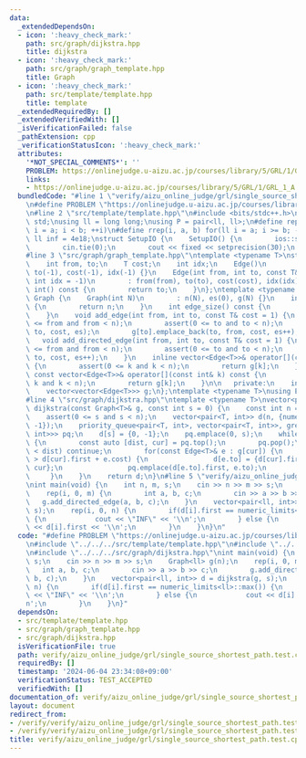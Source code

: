 ```yaml
---
data:
  _extendedDependsOn:
  - icon: ':heavy_check_mark:'
    path: src/graph/dijkstra.hpp
    title: dijkstra
  - icon: ':heavy_check_mark:'
    path: src/graph/graph_template.hpp
    title: Graph
  - icon: ':heavy_check_mark:'
    path: src/template/template.hpp
    title: template
  _extendedRequiredBy: []
  _extendedVerifiedWith: []
  _isVerificationFailed: false
  _pathExtension: cpp
  _verificationStatusIcon: ':heavy_check_mark:'
  attributes:
    '*NOT_SPECIAL_COMMENTS*': ''
    PROBLEM: https://onlinejudge.u-aizu.ac.jp/courses/library/5/GRL/1/GRL_1_A
    links:
    - https://onlinejudge.u-aizu.ac.jp/courses/library/5/GRL/1/GRL_1_A
  bundledCode: "#line 1 \"verify/aizu_online_judge/grl/single_source_shortest_path.test.cpp\"\
    \n#define PROBLEM \"https://onlinejudge.u-aizu.ac.jp/courses/library/5/GRL/1/GRL_1_A\"\
    \n#line 2 \"src/template/template.hpp\"\n#include <bits/stdc++.h>\nusing namespace\
    \ std;\nusing ll = long long;\nusing P = pair<ll, ll>;\n#define rep(i, a, b) for(ll\
    \ i = a; i < b; ++i)\n#define rrep(i, a, b) for(ll i = a; i >= b; --i)\nconstexpr\
    \ ll inf = 4e18;\nstruct SetupIO {\n    SetupIO() {\n        ios::sync_with_stdio(0);\n\
    \        cin.tie(0);\n        cout << fixed << setprecision(30);\n    }\n} setup_io;\n\
    #line 3 \"src/graph/graph_template.hpp\"\ntemplate <typename T>\nstruct Edge {\n\
    \    int from, to;\n    T cost;\n    int idx;\n    Edge()\n        : from(-1),\
    \ to(-1), cost(-1), idx(-1) {}\n    Edge(int from, int to, const T& cost = 1,\
    \ int idx = -1)\n        : from(from), to(to), cost(cost), idx(idx) {}\n    operator\
    \ int() const {\n        return to;\n    }\n};\ntemplate <typename T>\nstruct\
    \ Graph {\n    Graph(int N)\n        : n(N), es(0), g(N) {}\n    int size() const\
    \ {\n        return n;\n    }\n    int edge_size() const {\n        return es;\n\
    \    }\n    void add_edge(int from, int to, const T& cost = 1) {\n        assert(0\
    \ <= from and from < n);\n        assert(0 <= to and to < n);\n        g[from].emplace_back(from,\
    \ to, cost, es);\n        g[to].emplace_back(to, from, cost, es++);\n    }\n \
    \   void add_directed_edge(int from, int to, const T& cost = 1) {\n        assert(0\
    \ <= from and from < n);\n        assert(0 <= to and to < n);\n        g[from].emplace_back(from,\
    \ to, cost, es++);\n    }\n    inline vector<Edge<T>>& operator[](const int& k)\
    \ {\n        assert(0 <= k and k < n);\n        return g[k];\n    }\n    inline\
    \ const vector<Edge<T>>& operator[](const int& k) const {\n        assert(0 <=\
    \ k and k < n);\n        return g[k];\n    }\n\n   private:\n    int n, es;\n\
    \    vector<vector<Edge<T>>> g;\n};\ntemplate <typename T>\nusing Edges = vector<Edge<T>>;\n\
    #line 4 \"src/graph/dijkstra.hpp\"\ntemplate <typename T>\nvector<pair<T, int>>\
    \ dijkstra(const Graph<T>& g, const int s = 0) {\n    const int n = g.size();\n\
    \    assert(0 <= s and s < n);\n    vector<pair<T, int>> d(n, {numeric_limits<T>::max(),\
    \ -1});\n    priority_queue<pair<T, int>, vector<pair<T, int>>, greater<pair<T,\
    \ int>>> pq;\n    d[s] = {0, -1};\n    pq.emplace(0, s);\n    while(!pq.empty())\
    \ {\n        const auto [dist, cur] = pq.top();\n        pq.pop();\n        if(d[cur].first\
    \ < dist) continue;\n        for(const Edge<T>& e : g[cur]) {\n            if(d[e.to].first\
    \ > d[cur].first + e.cost) {\n                d[e.to] = {d[cur].first + e.cost,\
    \ cur};\n                pq.emplace(d[e.to].first, e.to);\n            }\n   \
    \     }\n    }\n    return d;\n}\n#line 5 \"verify/aizu_online_judge/grl/single_source_shortest_path.test.cpp\"\
    \nint main(void) {\n    int n, m, s;\n    cin >> n >> m >> s;\n    Graph<ll> g(n);\n\
    \    rep(i, 0, m) {\n        int a, b, c;\n        cin >> a >> b >> c;\n     \
    \   g.add_directed_edge(a, b, c);\n    }\n    vector<pair<ll, int>> d = dijkstra(g,\
    \ s);\n    rep(i, 0, n) {\n        if(d[i].first == numeric_limits<ll>::max())\
    \ {\n            cout << \"INF\" << '\\n';\n        } else {\n            cout\
    \ << d[i].first << '\\n';\n        }\n    }\n}\n"
  code: "#define PROBLEM \"https://onlinejudge.u-aizu.ac.jp/courses/library/5/GRL/1/GRL_1_A\"\
    \n#include \"../../../src/template/template.hpp\"\n#include \"../../../src/graph/graph_template.hpp\"\
    \n#include \"../../../src/graph/dijkstra.hpp\"\nint main(void) {\n    int n, m,\
    \ s;\n    cin >> n >> m >> s;\n    Graph<ll> g(n);\n    rep(i, 0, m) {\n     \
    \   int a, b, c;\n        cin >> a >> b >> c;\n        g.add_directed_edge(a,\
    \ b, c);\n    }\n    vector<pair<ll, int>> d = dijkstra(g, s);\n    rep(i, 0,\
    \ n) {\n        if(d[i].first == numeric_limits<ll>::max()) {\n            cout\
    \ << \"INF\" << '\\n';\n        } else {\n            cout << d[i].first << '\\\
    n';\n        }\n    }\n}"
  dependsOn:
  - src/template/template.hpp
  - src/graph/graph_template.hpp
  - src/graph/dijkstra.hpp
  isVerificationFile: true
  path: verify/aizu_online_judge/grl/single_source_shortest_path.test.cpp
  requiredBy: []
  timestamp: '2024-06-04 23:34:08+09:00'
  verificationStatus: TEST_ACCEPTED
  verifiedWith: []
documentation_of: verify/aizu_online_judge/grl/single_source_shortest_path.test.cpp
layout: document
redirect_from:
- /verify/verify/aizu_online_judge/grl/single_source_shortest_path.test.cpp
- /verify/verify/aizu_online_judge/grl/single_source_shortest_path.test.cpp.html
title: verify/aizu_online_judge/grl/single_source_shortest_path.test.cpp
---
```

